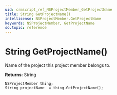 ```yaml
---
uid: crmscript_ref_NSProjectMember_GetProjectName
title: String GetProjectName()
intellisense: NSProjectMember.GetProjectName
keywords: NSProjectMember, GetProjectName
so.topic: reference
---
```


# String GetProjectName()

Name of the project this project member belongs to.

**Returns:** String

```crmscript
NSProjectMember thing;
String projectName  = thing.GetProjectName();
```

